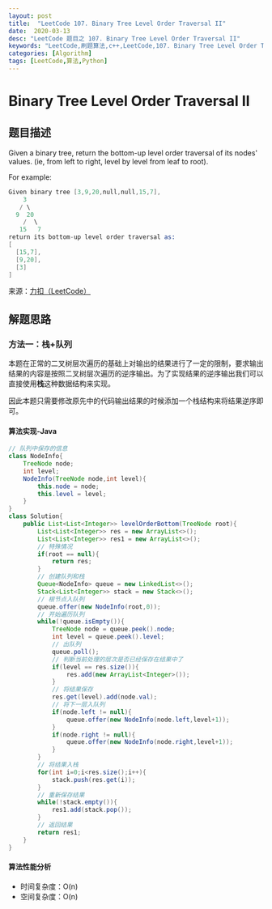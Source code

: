 ```yaml
---
layout: post
title:  "LeetCode 107. Binary Tree Level Order Traversal II"
date:  2020-03-13
desc: "LeetCode 题目之 107. Binary Tree Level Order Traversal II"
keywords: "LeetCode,刷题算法,c++,LeetCode,107. Binary Tree Level Order Traversal II"
categories: [Algorithm]
tags: [LeetCode,算法,Python]
---
```

# Binary Tree Level Order Traversal II

## 题目描述

Given a binary tree, return the bottom-up level order traversal of its nodes' values. (ie, from left to right, level by level from leaf to root).

For example:

```s
Given binary tree [3,9,20,null,null,15,7],
    3
   / \
  9  20
    /  \
   15   7
return its bottom-up level order traversal as:
[
  [15,7],
  [9,20],
  [3]
]
```

来源：[力扣（LeetCode）](https://leetcode-cn.com/problems/binary-tree-level-order-traversal-ii)

## 解题思路

### 方法一：栈+队列

本题在正常的二叉树层次遍历的基础上对输出的结果进行了一定的限制，要求输出结果的内容是按照二叉树层次遍历的逆序输出。为了实现结果的逆序输出我们可以直接使用**栈**这种数据结构来实现。

因此本题只需要修改原先[]()中的代码输出结果的时候添加一个栈结构来将结果逆序即可。

#### 算法实现-Java

```java
// 队列中保存的信息
class NodeInfo{
    TreeNode node;
    int level;
    NodeInfo(TreeNode node,int level){
        this.node = node;
        this.level = level;
    }
}
class Solution{
    public List<List<Integer>> levelOrderBottom(TreeNode root){
        List<List<Integer>> res = new ArrayList<>();
        List<List<Integer>> res1 = new ArrayList<>();
        // 特殊情况
        if(root == null){
            return res;
        }
        // 创建队列和栈
        Queue<NodeInfo> queue = new LinkedList<>();
        Stack<List<Integer>> stack = new Stack<>();
        // 根节点入队列
        queue.offer(new NodeInfo(root,0));
        // 开始遍历队列
        while(!queue.isEmpty()){
            TreeNode node = queue.peek().node;
            int level = queue.peek().level;
            // 出队列
            queue.poll();
            // 判断当前处理的层次是否已经保存在结果中了
            if(level == res.size()){
                res.add(new ArrayList<Integer>());
            }
            // 将结果保存
            res.get(level).add(node.val);
            // 将下一层入队列
            if(node.left != null){
                queue.offer(new NodeInfo(node.left,level+1));
            }
            if(node.right != null){
                queue.offer(new NodeInfo(node.right,level+1));
            }
        }
        // 将结果入栈
        for(int i=0;i<res.size();i++){
            stack.push(res.get(i));
        }
        // 重新保存结果
        while(!stack.empty()){
            res1.add(stack.pop());
        }
        // 返回结果
        return res1;
    }
}
```

#### 算法性能分析

- 时间复杂度：O(n)
- 空间复杂度：O(n)
